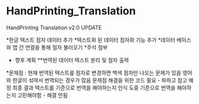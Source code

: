 # HandPrinting_Translation

HandPrinting Translation v2.0 UPDATE

*한글 텍스트 점자 데이터 추가
*텍스트화 된 데이터 점자화 기능 추가
*데이터 베이스와 앱 간 연결을 통해 점자 불러오기
*주석 첨부

- 향후 계획
**번역된 데이터 텍스트 분리 및 점자 출력

*문제점 :
현재 번역된 텍스트를 점자로 변경하면 백색 점자만 나오는 문제가 있음
영어와 한글이 섞여서 번역되는 경우가 많음 문제점 해결을 위한 코드 필요 - 파파고 참고 예정
최종 결과 텍스트를 기준으로 번역을 해야하는지 인식 도중 기준으로 번역을 해야하는지 고민해야함 - 해결 안됨
